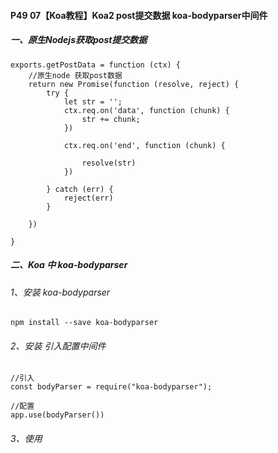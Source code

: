 #### P49 07【Koa教程】Koa2 post提交数据 koa-bodyparser中间件


##### 一、原生Nodejs获取post提交数据

```
exports.getPostData = function (ctx) {
    //原生node 获取post数据
    return new Promise(function (resolve, reject) {
        try {
            let str = '';
            ctx.req.on('data', function (chunk) {
                str += chunk;
            })

            ctx.req.on('end', function (chunk) {

                resolve(str)
            })

        } catch (err) {
            reject(err)
        }

    })

}
```

##### 二、Koa 中 koa-bodyparser

###### 1、安装 koa-bodyparser
```
npm install --save koa-bodyparser
```

###### 2、安装 引入配置中间件
```
//引入
const bodyParser = require("koa-bodyparser");

//配置
app.use(bodyParser())
```

###### 3、使用
```

```

